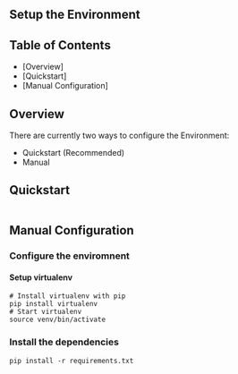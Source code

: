 ## Setup the Environment

## Table of Contents

-   [Overview]
-   [Quickstart]
-   [Manual Configuration]

## Overview

There are currently two ways to configure the Environment:
- Quickstart (Recommended)
- Manual

## Quickstart

```
```

## Manual Configuration

### Configure the enviromnent

#### Setup virtualenv
```
# Install virtualenv with pip
pip install virtualenv
# Start virtualenv
source venv/bin/activate
```

### Install the dependencies
```
pip install -r requirements.txt
```

